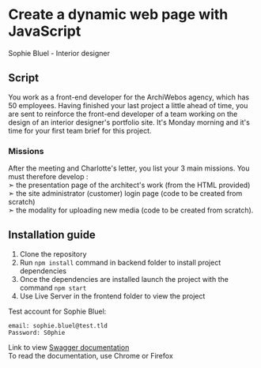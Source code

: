     
# Create a dynamic web page with JavaScript
Sophie Bluel - Interior designer
## Script
You work as a front-end developer for the ArchiWebos agency, which has 50 employees.
Having finished your last project a little ahead of time, you are sent to reinforce the front-end developer of a team working on the design of an interior designer's portfolio site.
It's Monday morning and it's time for your first team brief for this project.
### Missions
After the meeting and Charlotte's letter, you list your 3 main missions. You must therefore develop :  
  ➣ the presentation page of the architect's work (from the HTML provided)  
  ➣ the site administrator (customer) login page (code to be created from scratch)  
  ➣ the modality for uploading new media (code to be created from scratch).  

## Installation guide
1. Clone the repository
2. Run `npm install` command in backend folder to install project dependencies
3. Once the dependencies are installed launch the project with the command `npm start`
4. Use Live Server in the frontend folder to view the project
   
Test account for Sophie Bluel:
```
email: sophie.bluel@test.tld
Password: S0phie
```
Link to view [Swagger documentation](http://localhost:5678/api-docs/)  
To read the documentation, use Chrome or Firefox
